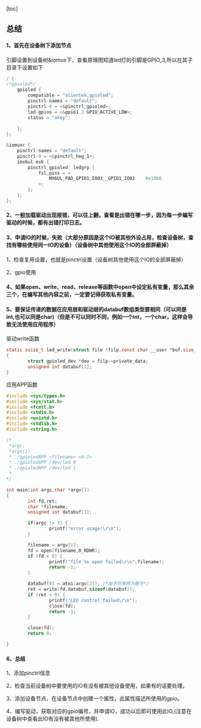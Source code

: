 [toc]

## 总结

#### 1、首先在设备树下添加节点

引脚设置到设备树&iomux下，查看原理图知道led灯的引脚是GPIO_3,所以在其子目录下设置如下

```c
/ {
/*gpioled*/
	gpioled {
		compatible = "alientek,gpioled";
		pinctrl-names = "default";
		pinctrl-0 = <&pinctrl_gpioled>;
		led-gpios = <&gpio1 3 GPIO_ACTIVE_LOW>;
		status = "okey";
		
	};
};

&iomuxc {
	pinctrl-names = "default";
	pinctrl-0 = <&pinctrl_hog_1>;
	imx6ul-evk {
        pinctrl_gpioled: ledgrp {
			fsl,pins = <
				MX6UL_PAD_GPIO1_IO03__GPIO1_IO03   	0x10b0
			>;
		};
	};
};

```

#### 2、一般加载驱动出现报错，可以往上翻，查看是出错在哪一步，因为每一步编写驱动的时候，都有出错打印日志。

#### 3、申请IO的时候，失败（大部分原因是这个IO被其他外设占用，检查设备树，查找有哪些使用同一IO的设备）（设备树中其他使用这个IO的全部屏蔽掉）

1、检查复用设置，也就是pinctrl设置（设备树其他使用这个IO的全部屏蔽掉）

2、gpio使用

#### 4、如果open、write、read、release等函数中open中设定私有变量，那么其余三个，在编写其他内容之前，一定要记得获取私有变量。

#### 5、要保证传递的数据在应用层和驱动层的databuf数组类型要相同（可以同是int,也可以同是char)（但是不可以同时不同，例如一个int，一个char，这样会导致无法使用应用程序）

驱动write函数

```C
static ssize_t led_write(struct file *filp,const char __user *buf,size_t count,loff_t *ppos)
{
        struct gpioled_dev *dev = filp->private_data;
        unsigned int databuf[1];
}
```

应用APP函数

```C
#include <sys/types.h>
#include <sys/stat.h>
#include <fcntl.h>
#include <stdio.h>
#include <unistd.h>
#include <stdlib.h>
#include <string.h>

/*
 *argc:
 *argv[]:
 * ./gpioledAPP <filename> <0:1>
 * ./gpioledAPP /dev/led 0
 * ./gpioledAPP /dev/led 1
 * 
*/

int main(int argc,char *argv[])
{
        int fd,ret;
        char *filename;
        unsigned int databuf[1];

        if(argc != 3) {
                printf("error usage!\r\n");
        }

        filename = argv[1];
        fd = open(filename,O_RDWR);
        if (fd < 0) {
                printf("file %s open failed\r\n",filename);
                return -1;
        }

        databuf[0] = atoi(argv[2]); /*由字符串转为数字*/
        ret = write(fd,databuf,sizeof(databuf));
        if (ret < 0) {
                printf("LED control failed\r\n");
                close(fd);
                return -1;
        }

        close(fd);
        return 0;

}
```

#### 6、总结

1、添加pinctrl信息

2、检查当前设备树中要使用的IO有没有被其他设备使用，如果有的话要处理。

3、添加设备节点，在设备节点中创建一个属性，此属性描述所使用的gpio。

4、编写驱动，获取对应的gpio编号，并申请IO，成功以后即可使用此IO,(注意在设备树中查看此IO有没有被其他所使用).



